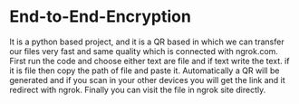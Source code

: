 # End-to-End-Encryption
It is a python based project, and it is a QR based in which we can transfer our files very fast and same quality which is connected with ngrok.com. 
First run the code and choose either text are file and if text write the text.
if it is file then copy the path of file and paste it.
Automatically a QR will be generated and if you scan in your other devices you will get the link and it redirect with ngrok.
Finally you can visit the file in ngrok site directly.
